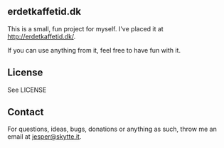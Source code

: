 erdetkaffetid.dk
----------------

This is a small, fun project for myself. I've placed it at http://erdetkaffetid.dk/.

If you can use anything from it, feel free to have fun with it.

License
-------

See LICENSE

Contact
-------

For questions, ideas, bugs, donations or anything as such, throw me an email at jesper@skytte.it.